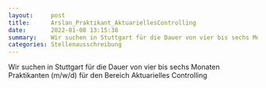 ```yaml
---
layout:     post
title:      Arslan_Praktikant_AktuariellesControlling
date:       2022-01-08 13:15:38
summary:    Wir suchen in Stuttgart für die Dauer von vier bis sechs Monaten Praktikanten (m/w/d) für den Bereich Aktuarielles Controlling
categories: Stellenausschreibung
---
```

Wir suchen in Stuttgart für die Dauer von vier bis sechs Monaten Praktikanten (m/w/d) für den Bereich Aktuarielles Controlling
<object data="{{ site.url }}/pdfs/Arslan_Praktikant_AktuariellesControlling2_185x250.pdf" width="650" height="800" type='application/pdf'></object>
